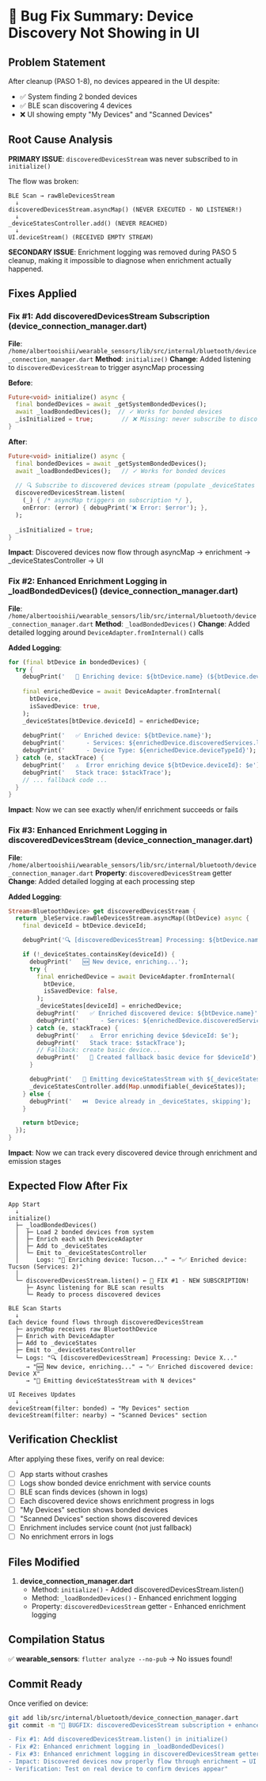 # 🐛 Bug Fix Summary: Device Discovery Not Showing in UI

## Problem Statement
After cleanup (PASO 1-8), no devices appeared in the UI despite:
- ✅ System finding 2 bonded devices
- ✅ BLE scan discovering 4 devices
- ❌ UI showing empty "My Devices" and "Scanned Devices"

## Root Cause Analysis
**PRIMARY ISSUE**: `discoveredDevicesStream` was never subscribed to in `initialize()`

The flow was broken:
```
BLE Scan → rawBleDevicesStream 
  ↓
discoveredDevicesStream.asyncMap() (NEVER EXECUTED - NO LISTENER!)
  ↓
_deviceStatesController.add() (NEVER REACHED)
  ↓
UI.deviceStream() (RECEIVED EMPTY STREAM)
```

**SECONDARY ISSUE**: Enrichment logging was removed during PASO 5 cleanup, making it impossible to diagnose when enrichment actually happened.

## Fixes Applied

### Fix #1: Add discoveredDevicesStream Subscription (device_connection_manager.dart)
**File**: `/home/albertooishii/wearable_sensors/lib/src/internal/bluetooth/device_connection_manager.dart`
**Method**: `initialize()`
**Change**: Added listening to `discoveredDevicesStream` to trigger asyncMap processing

**Before**:
```dart
Future<void> initialize() async {
  final bondedDevices = await _getSystemBondedDevices();
  await _loadBondedDevices();  // ✓ Works for bonded devices
  _isInitialized = true;        // ❌ Missing: never subscribe to discovered stream!
}
```

**After**:
```dart
Future<void> initialize() async {
  final bondedDevices = await _getSystemBondedDevices();
  await _loadBondedDevices();   // ✓ Works for bonded devices
  
  // 🔍 Subscribe to discovered devices stream (populate _deviceStates as devices are found)
  discoveredDevicesStream.listen(
    (_) { /* asyncMap triggers on subscription */ },
    onError: (error) { debugPrint('❌ Error: $error'); },
  );
  
  _isInitialized = true;
}
```

**Impact**: Discovered devices now flow through asyncMap → enrichment → _deviceStatesController → UI

### Fix #2: Enhanced Enrichment Logging in _loadBondedDevices() (device_connection_manager.dart)
**File**: `/home/albertooishii/wearable_sensors/lib/src/internal/bluetooth/device_connection_manager.dart`
**Method**: `_loadBondedDevices()`
**Change**: Added detailed logging around `DeviceAdapter.fromInternal()` calls

**Added Logging**:
```dart
for (final btDevice in bondedDevices) {
  try {
    debugPrint('   🔄 Enriching device: ${btDevice.name} (${btDevice.deviceId})');
    
    final enrichedDevice = await DeviceAdapter.fromInternal(
      btDevice,
      isSavedDevice: true,
    );
    _deviceStates[btDevice.deviceId] = enrichedDevice;
    
    debugPrint('   ✅ Enriched device: ${btDevice.name}');
    debugPrint('      - Services: ${enrichedDevice.discoveredServices.length}');
    debugPrint('      - Device Type: ${enrichedDevice.deviceTypeId}');
  } catch (e, stackTrace) {
    debugPrint('   ⚠️  Error enriching device ${btDevice.deviceId}: $e');
    debugPrint('   Stack trace: $stackTrace');
    // ... fallback code ...
  }
}
```

**Impact**: Now we can see exactly when/if enrichment succeeds or fails

### Fix #3: Enhanced Enrichment Logging in discoveredDevicesStream (device_connection_manager.dart)
**File**: `/home/albertooishii/wearable_sensors/lib/src/internal/bluetooth/device_connection_manager.dart`
**Property**: `discoveredDevicesStream` getter
**Change**: Added detailed logging at each processing step

**Added Logging**:
```dart
Stream<BluetoothDevice> get discoveredDevicesStream {
  return _bleService.rawBleDevicesStream.asyncMap((btDevice) async {
    final deviceId = btDevice.deviceId;

    debugPrint('🔍 [discoveredDevicesStream] Processing: ${btDevice.name} ($deviceId)');

    if (!_deviceStates.containsKey(deviceId)) {
      debugPrint('   🆕 New device, enriching...');
      try {
        final enrichedDevice = await DeviceAdapter.fromInternal(
          btDevice,
          isSavedDevice: false,
        );
        _deviceStates[deviceId] = enrichedDevice;
        debugPrint('   ✅ Enriched discovered device: ${btDevice.name}');
        debugPrint('      - Services: ${enrichedDevice.discoveredServices.length}');
      } catch (e, stackTrace) {
        debugPrint('   ⚠️  Error enriching device $deviceId: $e');
        debugPrint('   Stack trace: $stackTrace');
        // Fallback: create basic device...
        debugPrint('   📌 Created fallback basic device for $deviceId');
      }

      debugPrint('   📡 Emitting deviceStatesStream with ${_deviceStates.length} devices');
      _deviceStatesController.add(Map.unmodifiable(_deviceStates));
    } else {
      debugPrint('   ⏭️  Device already in _deviceStates, skipping');
    }

    return btDevice;
  });
}
```

**Impact**: Now we can track every discovered device through enrichment and emission stages

## Expected Flow After Fix

```
App Start
  ↓
initialize()
  ├─ _loadBondedDevices()
  │  ├─ Load 2 bonded devices from system
  │  ├─ Enrich each with DeviceAdapter
  │  ├─ Add to _deviceStates
  │  └─ Emit to _deviceStatesController
  │     Logs: "🔄 Enriching device: Tucson..." → "✅ Enriched device: Tucson (Services: 2)"
  │
  └─ discoveredDevicesStream.listen() ← 🔴 FIX #1 - NEW SUBSCRIPTION!
     ├─ Async listening for BLE scan results
     └─ Ready to process discovered devices

BLE Scan Starts
  ↓
Each device found flows through discoveredDevicesStream
  ├─ asyncMap receives raw BluetoothDevice
  ├─ Enrich with DeviceAdapter
  ├─ Add to _deviceStates
  ├─ Emit to _deviceStatesController
  └─ Logs: "🔍 [discoveredDevicesStream] Processing: Device X..."
     → "🆕 New device, enriching..." → "✅ Enriched discovered device: Device X"
     → "📡 Emitting deviceStatesStream with N devices"

UI Receives Updates
  ↓
deviceStream(filter: bonded) → "My Devices" section
deviceStream(filter: nearby) → "Scanned Devices" section
```

## Verification Checklist

After applying these fixes, verify on real device:

- [ ] App starts without crashes
- [ ] Logs show bonded device enrichment with service counts
- [ ] BLE scan finds devices (shown in logs)
- [ ] Each discovered device shows enrichment progress in logs
- [ ] "My Devices" section shows bonded devices
- [ ] "Scanned Devices" section shows discovered devices
- [ ] Enrichment includes service count (not just fallback)
- [ ] No enrichment errors in logs

## Files Modified

1. **device_connection_manager.dart**
   - Method: `initialize()` - Added discoveredDevicesStream.listen()
   - Method: `_loadBondedDevices()` - Enhanced enrichment logging
   - Property: `discoveredDevicesStream` getter - Enhanced enrichment logging

## Compilation Status

✅ **wearable_sensors**: `flutter analyze --no-pub` → No issues found!

## Commit Ready

Once verified on device:
```bash
git add lib/src/internal/bluetooth/device_connection_manager.dart
git commit -m "🐛 BUGFIX: discoveredDevicesStream subscription + enhanced logging

- Fix #1: Add discoveredDevicesStream.listen() in initialize()
- Fix #2: Enhanced enrichment logging in _loadBondedDevices()
- Fix #3: Enhanced enrichment logging in discoveredDevicesStream getter
- Impact: Discovered devices now properly flow through enrichment → UI
- Verification: Test on real device to confirm devices appear"
```
